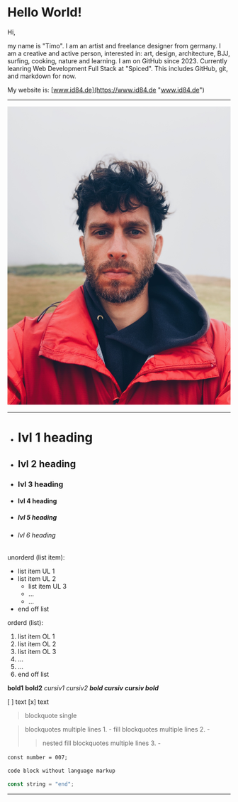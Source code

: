 # Hello World!

Hi,

my name is "Timo". I am an artist and freelance designer from germany. I am a creative and active person, interested in: art, design, architecture, BJJ, surfing, cooking, nature and learning. I am on GitHub since 2023. Currently leanring Web Development Full Stack at "Spiced". This includes GitHub, git, and markdown for now.

My website is: [www.id84.de](https://www.id84.de "www.id84.de")

---

![photo_timo_profil](photo_timo_dk.jpg)

---

- # lvl 1 heading
- ## lvl 2 heading
- ### lvl 3 heading
- #### lvl 4 heading
- ##### lvl 5 heading
- ###### lvl 6 heading

unorderd (list item):
- list item UL 1
- list item UL 2
  - list item UL 3
  - ...
  - ...
- end off list

orderd (list):
1. list item OL 1
1. list item OL 2
  1. list item OL 3
  2. ...
  3. ...
3. end off list

**bold1** __bold2__
*cursiv1* _cursiv2_
***bold cursiv*** ___cursiv bold___


[ ] text 
[x] text

> blockquote single

> blockquotes multiple lines 1. -
> fill
> blockquotes multiple lines 2. -
>> nested fill
> blockquotes multiple lines 3. -

` const number = 007; `

``` 
code block without language markup
```


```js 
const string = "end";
```

---
